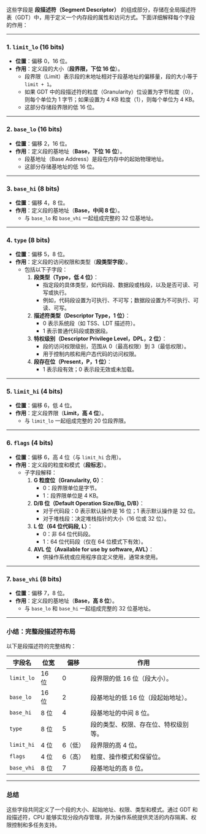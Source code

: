 这些字段是 **段描述符（Segment Descriptor）** 的组成部分，存储在全局描述符表（GDT）中，用于定义一个内存段的属性和访问方式。下面详细解释每个字段的作用：

---

### 1. **`limit_lo` (16 bits)**

- **位置**：偏移 0，16 位。
- **作用**：定义段的大小（**段界限，下位 16 位**）。
  - 段界限（Limit）表示段的末地址相对于段基地址的偏移量，段的大小等于 `limit + 1`。
  - 如果 GDT 中的段描述符的粒度（Granularity）位设置为字节粒度（0），则每个单位为 1 字节；如果设置为 4 KB 粒度（1），则每个单位为 4 KB。
  - 这部分存储段界限的低 16 位。

---

### 2. **`base_lo` (16 bits)**

- **位置**：偏移 2，16 位。
- **作用**：定义段的基地址（**Base，下位 16 位**）。
  - 段基地址（Base Address）是段在内存中的起始物理地址。
  - 这部分存储基地址的低 16 位。

---

### 3. **`base_hi` (8 bits)**

- **位置**：偏移 4，8 位。
- **作用**：定义段的基地址（**Base，中间 8 位**）。
  - 与 `base_lo` 和 `base_vhi` 一起组成完整的 32 位基地址。

---

### 4. **`type` (8 bits)**

- **位置**：偏移 5，8 位。
- **作用**：定义段的访问权限和类型（**段类型字段**）。
  - 包括以下子字段：
    1. **段类型（Type，低 4 位）**：
       - 指定段的具体类型，如代码段、数据段或栈段，以及是否可读、可写或执行。
       - 例如，代码段设置为可执行、不可写；数据段设置为不可执行、可读、可写。
    2. **描述符类型（Descriptor Type，1 位）**：
       - 0 表示系统段（如 TSS、LDT 描述符）。
       - 1 表示普通代码段或数据段。
    3. **特权级别（Descriptor Privilege Level，DPL，2 位）**：
       - 段的访问权限级别，范围从 0（最高权限）到 3（最低权限）。
       - 用于控制内核和用户态代码的访问权限。
    4. **段存在位（Present，P，1 位）**：
       - 1 表示段有效；0 表示段无效或未加载。

---

### 5. **`limit_hi` (4 bits)**

- **位置**：偏移 6，低 4 位。
- **作用**：定义段界限（**Limit，高 4 位**）。
  - 与 `limit_lo` 一起组成完整的 20 位段界限。

---

### 6. **`flags` (4 bits)**

- **位置**：偏移 6，高 4 位（与 `limit_hi` 合用）。
- **作用**：定义段的粒度和模式（**段标志**）。
  - 子字段解释：
    1. **G 粒度位（Granularity, G）**：
       - 0：段界限单位是字节。
       - 1：段界限单位是 4 KB。
    2. **D/B 位（Default Operation Size/Big, D/B）**：
       - 对于代码段：0 表示默认操作是 16 位；1 表示默认操作是 32 位。
       - 对于堆栈段：决定堆栈指针的大小（16 位或 32 位）。
    3. **L 位（64 位代码段, L）**：
       - 0：非 64 位代码段。
       - 1：64 位代码段（仅在 64 位模式下有效）。
    4. **AVL 位（Available for use by software, AVL）**：
       - 供操作系统或应用程序自定义使用，通常未使用。

---

### 7. **`base_vhi` (8 bits)**

- **位置**：偏移 7，8 位。
- **作用**：定义段的基地址（**Base，高 8 位**）。
  - 与 `base_lo` 和 `base_hi` 一起组成完整的 32 位基地址。

---

### 小结：完整段描述符布局

以下是段描述符的完整结构：

| 字段名     | 位宽  | 偏移    | 作用                                 |
| ---------- | ----- | ------- | ------------------------------------ |
| `limit_lo` | 16 位 | 0       | 段界限的低 16 位（段大小）。         |
| `base_lo`  | 16 位 | 2       | 段基地址的低 16 位（段起始地址）。   |
| `base_hi`  | 8 位  | 4       | 段基地址的中间 8 位。                |
| `type`     | 8 位  | 5       | 段的类型、权限、存在位、特权级别等。 |
| `limit_hi` | 4 位  | 6（低） | 段界限的高 4 位。                    |
| `flags`    | 4 位  | 6（高） | 粒度、操作模式和保留位。             |
| `base_vhi` | 8 位  | 7       | 段基地址的高 8 位。                  |

---

### **总结**

这些字段共同定义了一个段的大小、起始地址、权限、类型和模式。通过 GDT 和段描述符，CPU 能够实现分段内存管理，并为操作系统提供灵活的内存隔离、权限控制和多任务支持。
